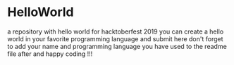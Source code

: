 # HelloWorld
a repository with hello world for hacktoberfest 2019
you can create a hello world in your favorite programming language and submit here
don't forget to add your name and programming language you have used to the readme file after and happy coding !!!
